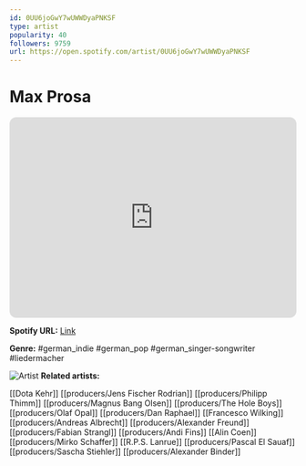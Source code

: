 ```yaml
---
id: 0UU6joGwY7wUWWDyaPNKSF
type: artist
popularity: 40
followers: 9759
url: https://open.spotify.com/artist/0UU6joGwY7wUWWDyaPNKSF
---
```

# Max Prosa

<iframe style="border-radius:12px" src="https://open.spotify.com/embed/artist/0UU6joGwY7wUWWDyaPNKSF" width="100%" height="352" frameBorder="0" allowfullscreen="" allow="autoplay; clipboard-write; encrypted-media; fullscreen; picture-in-picture" loading="lazy"></iframe>

**Spotify URL:** [Link](https://open.spotify.com/artist/0UU6joGwY7wUWWDyaPNKSF)

**Genre:**  #german_indie #german_pop #german_singer-songwriter #liedermacher

![Artist](https://i.scdn.co/image/ab6761610000e5eb03acb2cd81c623cdbe4e8853)
**Related artists:**

[[Dota Kehr]]
[[producers/Jens Fischer Rodrian]]
[[producers/Philipp Thimm]]
[[producers/Magnus Bang Olsen]]
[[producers/The Hole Boys]]
[[producers/Olaf Opal]]
[[producers/Dan Raphael]]
[[Francesco Wilking]]
[[producers/Andreas Albrecht]]
[[producers/Alexander Freund]]
[[producers/Fabian Strangl]]
[[producers/Andi Fins]]
[[Alin Coen]]
[[producers/Mirko Schaffer]]
[[R.P.S. Lanrue]]
[[producers/Pascal El Sauaf]]
[[producers/Sascha Stiehler]]
[[producers/Alexander Binder]]
